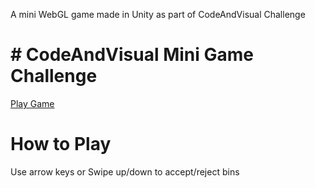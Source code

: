 A mini WebGL game made in Unity as part of CodeAndVisual Challenge

<h1># CodeAndVisual Mini Game Challenge</h1>


[Play Game](https://avakim.itch.io/codeandvisual-challenge)


<h1>How to Play </h1>
Use arrow keys or Swipe up/down to accept/reject bins
